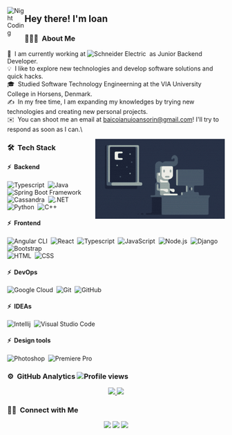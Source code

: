 <img alt="Night Coding" src="./assets/Hand%20Wave.gif" width='40' align="left"/><h2>Hey there! I'm Ioan</h2>

### 👨🏻‍💻 &nbsp;About Me

🔭 &nbsp;I am currently working at ![Schneider Electric](https://img.shields.io/badge/-Schneider%20Electric-05122A?style=flat&logo=schneiderelectric)&nbsp; as Junior Backend Developer.\
💡 &nbsp;I like to explore new technologies and develop software solutions and quick hacks.\
🎓 &nbsp;Studied Software Technology Engineerning at the VIA University College in Horsens, Denmark.\
✍️ &nbsp;In my free time, I am expanding my knowledges by trying new technologies and creating new personal projects.\
✉️ &nbsp;You can shoot me an email at baicoianuioansorin@gmail.com! I'll try to respond as soon as I can.\
<!--📄 &nbsp;Please have a look at my [Résumé](https://www.myresume.com) for more details about me. I'm open to feedback and suggestions! -->

<img alt="Night Coding" src="https://raw.githubusercontent.com/AVS1508/AVS1508/master/assets/Night-Coding.gif" align="right"/>

### 🛠 &nbsp;Tech Stack

#### ⚡ &nbsp;Backend
![Typescript](https://img.shields.io/badge/-Typescript-05122A?style=flat&logo=typescript)&nbsp;
![Java](https://img.shields.io/badge/-Java-05122A?style=flat&logo=Java&logoColor=FFA518)&nbsp;
![Spring Boot Framework](https://img.shields.io/badge/-Spring%20Boot%20Framework-05122A?style=flat&logo=springboot)&nbsp;
![Cassandra](https://img.shields.io/badge/-Cassandra-05122A?style=flat&logo=apachecassandra)&nbsp;
![.NET](https://img.shields.io/badge/-.NET-05122A?style=flat&logo=dotnet)&nbsp;
![Python](https://img.shields.io/badge/-Python-05122A?style=flat&logo=python)&nbsp;
![C++](https://img.shields.io/badge/-C++-05122A?style=flat&logo=cplusplus)&nbsp;

#### ⚡ &nbsp;Frontend
![Angular CLI](https://img.shields.io/badge/-Angular%20CLI-05122A)&nbsp;
![React](https://img.shields.io/badge/-React-05122A?style=flat&logo=react)&nbsp;
![Typescript](https://img.shields.io/badge/-Typescript-05122A?style=flat&logo=typescript)&nbsp;
![JavaScript](https://img.shields.io/badge/-JavaScript-05122A?style=flat&logo=javascript)&nbsp;
![Node.js](https://img.shields.io/badge/-Node.js-05122A?style=flat&logo=node.js)&nbsp;
![Django](https://img.shields.io/badge/-Django-05122A?style=flat&logo=django&logoColor=092E20)&nbsp;
![Bootstrap](https://img.shields.io/badge/-Bootstrap-05122A?style=flat&logo=bootstrap&logoColor=563D7C)\
![HTML](https://img.shields.io/badge/-HTML-05122A?style=flat&logo=HTML5)&nbsp;
![CSS](https://img.shields.io/badge/-CSS-05122A?style=flat&logo=CSS3&logoColor=1572B6)&nbsp;

#### ⚡ &nbsp;DevOps
![Google Cloud](https://img.shields.io/badge/-Google%20Cloud-05122A?style=flat&logo=googlecloud)&nbsp;
![Git](https://img.shields.io/badge/-Git-05122A?style=flat&logo=git)&nbsp;
![GitHub](https://img.shields.io/badge/-GitHub-05122A?style=flat&logo=github)&nbsp;

#### ⚡ &nbsp;IDEAs
![Intellij](https://img.shields.io/badge/-Intellij-05122A?style=flat&logo=intellijidea)&nbsp;
![Visual Studio Code](https://img.shields.io/badge/-Visual%20Studio%20Code-05122A?style=flat&logo=visual-studio-code&logoColor=007ACC)&nbsp;

#### ⚡ &nbsp;Design tools
![Photoshop](https://img.shields.io/badge/-Photoshop-05122A?style=flat&logo=adobe-photoshop)&nbsp;
![Premiere Pro](https://img.shields.io/badge/-Premiere%20Pro-05122A?style=flat&logo=adobepremierepro)&nbsp;

### ⚙️ &nbsp;GitHub Analytics ![Profile views](https://komarev.com/ghpvc/?username=BaicoianuIoanSorin)

<p align="center">
<a href="https://github.com/BaicoianuIoanSorin">
  <img height="180em" src="https://github-readme-stats-eight-theta.vercel.app/api?username=BaicoianuIoanSorin&show_icons=true&theme=algolia&include_all_commits=true&count_private=true"/>
  <img height="180em" src="https://github-readme-stats-eight-theta.vercel.app/api/top-langs/?username=BaicoianuIoanSorin&layout=compact&langs_count=8&theme=algolia"/>
</a>
</p>

### 🤝🏻 &nbsp;Connect with Me

<p align="center">
<!--   My website profile *Coming soon* -->
<a href="https://www.linkedin.com/in/baicoianu-ioan-sorin-7a452a1b2/"><img src="https://img.shields.io/badge/-Baicoianu%20Ioan%20Sorin-0077B5?style=flat&logo=linkedin&logoColor=white"/></a>
<a href="mailto:baicoianuioansorin@gmail.com"><img src="https://img.shields.io/badge/-baicoianuioansorin@gmail.com-D14836?style=flat&logo=Gmail&logoColor=white"/></a>
<a href="https://instagram.com/ionut.bis"><img src="https://img.shields.io/badge/-@ionut.bis-E4405F?style=flat&logo=Instagram&logoColor=white"/></a>
</p>

